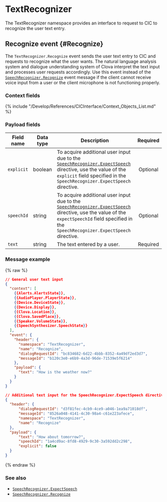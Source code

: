 # TextRecognizer

The TextRecognizer namespace provides an interface to request to CIC to recognize the user text entry.

## Recognize event {#Recognize}
The `TextRecognizer.Recognize` event sends the user text entry to CIC and requests to recognize what the user wants. The natural language analysis system and dialogue understanding system of Clova interpret the text input and processes user requests accordingly. Use this event instead of the [`SpeechRecognizer.Recognize`](/Develop/References/CICInterface/SpeechRecognizer.md#Recognize) event message if the client cannot receive voice input from a user or the client microphone is not functioning properly.

### Context fields

{% include "/Develop/References/CICInterface/Context_Objects_List.md" %}

### Payload fields
| Field name       | Data type    | Description                     | Required |
|---------------|---------|-----------------------------|:---------:|
| `explicit`         | boolean  | To acquire additional user input due to the [`SpeechRecognizer.ExpectSpeech`](/Develop/References/CICInterface/SpeechRecognizer.md#ExpectSpeech) directive, use the value of the `explicit` field specified in the `SpeechRecognizer.ExpectSpeech` directive.  | Optional  |
| `speechId`   | string   | To acquire additional user input due to the [`SpeechRecognizer.ExpectSpeech`](/Develop/References/CICInterface/SpeechRecognizer.md#ExpectSpeech) directive, use the value of the `expectSpeechId` field specified in the `SpeechRecognizer.ExpectSpeech` directive.  | Optional  |
| `text`        | string  | The text entered by a user. | Required     |

### Message example
{% raw %}
```json
// General user text input
{
  "context": [
    {{Alerts.AlertsState}},
    {{AudioPlayer.PlayerState}},
    {{Device.DeviceState}},
    {{Device.Display}},
    {{Clova.Location}},
    {{Clova.SavedPlace}},
    {{Speaker.VolumeState}},
    {{SpeechSynthesizer.SpeechState}}
  ],
  "event": {
    "header": {
      "namespace": "TextRecognizer",
      "name": "Recognize",
      "dialogRequestId": "bc834682-6d22-4bbb-8352-4a49df2ed3d7",
      "messageId": "b120c3e0-e6b9-4a3d-96de-71539e5f6214"
    },
    "payload": {
      "text": "How is the weather now?"
    }
  }
}

// Additional text input for the SpeechRecognizer.ExpectSpeech directive
{
  "header": {
      "dialogRequestId": "d3f81fec-4cb9-4ce9-a046-1ea9a71018df",
      "messageId": "8526a048-4141-4c30-98a4-c61e223afece",
      "namespace": "TextRecognizer",
      "name": "Recognize"
  },
  "payload": {
      "text": "How about tomorrow?",
      "speechId": "1a4cd9ac-8fd8-4929-9c30-3a592dd2c298",
      "explicit": false
  }
}
```
{% endraw %}

### See also
* [`SpeechRecognizer.ExpectSpeech`](/Develop/References/CICInterface/SpeechRecognizer.md#ExpectSpeech)
* [`SpeechRecognizer.Recognize`](/Develop/References/CICInterface/SpeechRecognizer.md#Recognize)
